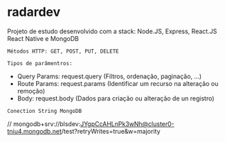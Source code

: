 # radardev
Projeto de estudo desenvolvido com a stack: Node.JS, Express, React.JS React Native e MongoDB

```Métodos HTTP: GET, POST, PUT, DELETE```

```Tipos de parâmentros:```

* Query Params: request.query (Filtros, ordenação, paginação, ...)
* Route Params: request.params (Identificar um recurso na alteração ou remoção)
* Body: request.body (Dados para criação ou alteração de un registro)

```Conection String MongoDB```

// mongodb+srv://blsdev:JYgpCcAHLnPk3wNh@cluster0-tniu4.mongodb.net/test?retryWrites=true&w=majority

